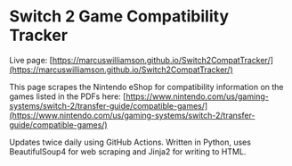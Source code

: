 # Switch 2 Game Compatibility Tracker

Live page: [https://marcuswilliamson.github.io/Switch2CompatTracker/](https://marcuswilliamson.github.io/Switch2CompatTracker/)

This page scrapes the Nintendo eShop for compatibility information on the games listed in the PDFs here: [https://www.nintendo.com/us/gaming-systems/switch-2/transfer-guide/compatible-games/](https://www.nintendo.com/us/gaming-systems/switch-2/transfer-guide/compatible-games/)

Updates twice daily using GitHub Actions. Written in Python, uses BeautifulSoup4 for web scraping and Jinja2 for writing to HTML.
